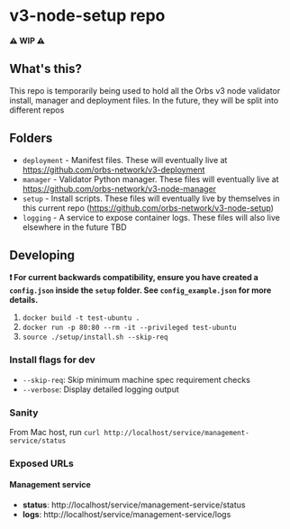 # v3-node-setup repo

**⚠️ WIP ⚠️**

## What's this?

This repo is temporarily being used to hold all the Orbs v3 node validator install, manager and deployment files. In the future, they will be split into different repos

## Folders

- `deployment` - Manifest files. These will eventually live at https://github.com/orbs-network/v3-deployment
- `manager` - Validator Python manager. These files will eventually live at https://github.com/orbs-network/v3-node-manager
- `setup` - Install scripts. These files will eventually live by themselves in this current repo (https://github.com/orbs-network/v3-node-setup)
- `logging` - A service to expose container logs. These files will also live elsewhere in the future TBD

## Developing

**❗ For current backwards compatibility, ensure you have created a `config.json` inside the `setup` folder. See `config_example.json` for more details.**

1. `docker build -t test-ubuntu .`
2. `docker run -p 80:80 --rm -it --privileged test-ubuntu`
3. `source ./setup/install.sh --skip-req`

### Install flags for dev

- `--skip-req`: Skip minimum machine spec requirement checks
- `--verbose`: Display detailed logging output

### Sanity

From Mac host, run `curl http://localhost/service/management-service/status`

### Exposed URLs

#### Management service

- **status**: http://localhost/service/management-service/status
- **logs**: http://localhost/service/management-service/logs
